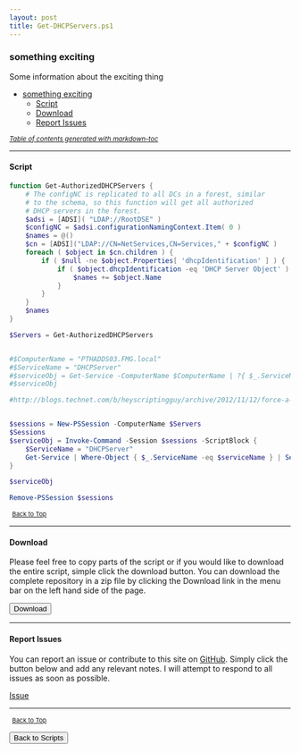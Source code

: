 ```yaml
---
layout: post
title: Get-DHCPServers.ps1
---
```


### something exciting

Some information about the exciting thing

- [something exciting](#something-exciting)
  - [Script](#script)
  - [Download](#download)
  - [Report Issues](#report-issues)

<small><i><a href='http://ecotrust-canada.github.io/markdown-toc/'>Table of contents generated with markdown-toc</a></i></small>

---

#### Script

```powershell
function Get-AuthorizedDHCPServers {
    # The configNC is replicated to all DCs in a forest, similar
    # to the schema, so this function will get all authorized
    # DHCP servers in the forest.
    $adsi = [ADSI]( "LDAP://RootDSE" )
    $configNC = $adsi.configurationNamingContext.Item( 0 )
    $names = @()
    $cn = [ADSI]("LDAP://CN=NetServices,CN=Services," + $configNC )
    foreach ( $object in $cn.children ) {
        if ( $null -ne $object.Properties[ 'dhcpIdentification' ] ) {
            if ( $object.dhcpIdentification -eq 'DHCP Server Object' ) {
                $names += $object.Name
            }
        }
    }
    $names
}

$Servers = Get-AuthorizedDHCPServers


#$ComputerName = "PTHADDS03.FMG.local"
#$ServiceName = "DHCPServer"
#$serviceObj = Get-Service -ComputerName $ComputerName | ?{ $_.ServiceName -eq $serviceName } | Select-Object Name, @{Name="Jeremy";Expression={$._Status}}, Status
#$serviceObj

#http://blogs.technet.com/b/heyscriptingguy/archive/2012/11/12/force-a-domain-wide-update-of-group-policy-with-powershell.aspx


$sessions = New-PSSession -ComputerName $Servers
$Sessions
$serviceObj = Invoke-Command -Session $sessions -ScriptBlock {
    $ServiceName = "DHCPServer"
    Get-Service | Where-Object { $_.ServiceName -eq $serviceName } | Select-Object -Property Name, @{Name = "State"; Expression = { $_.Status } }
}

$serviceObj

Remove-PSSession $sessions
```

<span style="font-size:11px;"><a href="#"><i class="fas fa-caret-up" aria-hidden="true" style="color: white; margin-right:5px;"></i>Back to Top</a></span>

---

#### Download

Please feel free to copy parts of the script or if you would like to download the entire script, simple click the download button. You can download the complete repository in a zip file by clicking the Download link in the menu bar on the left hand side of the page.

<button class="btn" type="submit" onclick="window.open('/PowerShell/scripts/activeDirectory/Get-DHCPServers.ps1')">
    <i class="fa fa-cloud-download-alt">
    </i>
        Download
</button>

---

#### Report Issues

You can report an issue or contribute to this site on <a href="https://github.com/BanterBoy/scripts-blog/issues">GitHub</a>. Simply click the button below and add any relevant notes. I will attempt to respond to all issues as soon as possible.

<!-- Place this tag where you want the button to render. -->

<a class="github-button" href="https://github.com/BanterBoy/scripts-blog/issues/new?title=Get-DHCPServers.ps1&body=There is a problem with this function. Please find details below." data-show-count="true" aria-label="Issue BanterBoy/scripts-blog on GitHub">Issue</a>

---

<span style="font-size:11px;"><a href="#"><i class="fas fa-caret-up" aria-hidden="true" style="color: white; margin-right:5px;"></i>Back to Top</a></span>

<a href="/menu/_pages/scripts.html">
    <button class="btn">
        <i class='fas fa-reply'>
        </i>
            Back to Scripts
    </button>
</a>

[1]: http://ecotrust-canada.github.io/markdown-toc
[2]: https://github.com/googlearchive/code-prettify
